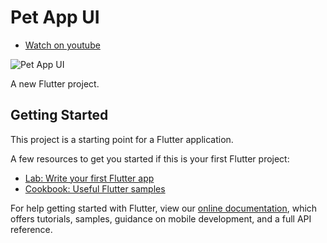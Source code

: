 # Pet App UI

- [Watch on youtube](https://youtu.be/4lMEkPJG1cI)

![Pet App UI](https://user-images.githubusercontent.com/16510597/82235592-19147200-995d-11ea-8ce0-8f0fbcc5c62e.jpg)



A new Flutter project.

## Getting Started

This project is a starting point for a Flutter application.

A few resources to get you started if this is your first Flutter project:

- [Lab: Write your first Flutter app](https://flutter.dev/docs/get-started/codelab)
- [Cookbook: Useful Flutter samples](https://flutter.dev/docs/cookbook)

For help getting started with Flutter, view our
[online documentation](https://flutter.dev/docs), which offers tutorials,
samples, guidance on mobile development, and a full API reference.
